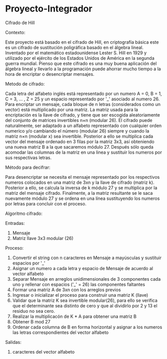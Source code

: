 # Proyecto-Integrador
Cifrado de Hill

Contexto:

Este proyecto está basado en el cifrado de Hill, en criptografía básica este es un cifrado de sustitución poligráfica basado en el álgebra lineal. Inventado por el matemático estadounidense Lester S. Hill en 1929 y utilizado por el ejército de los Estados Unidos de América en la segunda guerra mundial. Pienso que este cifrado es una muy buena aplicación del álgebra lineal y llevarlo a la programación puede ahorrar mucho tiempo a la hora de encriptar o desencriptar mensajes.

Metodo de cifrado:

Cada letra del alfabeto inglés está representado por un numero A = 0, B = 1, C = 3, ... , Z = 25 y un espacio representado por '_' asociado al numero 26. Para encriptar un mensaje, cada bloque de n letras (considerados como un vector) está multiplicado por una matriz. La matriz usada para la encriptación es la llave de cifrado, y tiene que ser escogida aleatoriamente del conjunto de matrices invertibles n×n (modular 26). El cifrado puede naturalmente, ser adaptado a un alfabeto representado con cualquier orden numerico y/o cambiando el número (modular 26) siempre y cuando la matriz n×n (modular x) sea invertible. Posterior a ello se multiplica cada vector del mensaje ordenado en 3 filas por la matriz 3x3, así obteniendo una nueva matriz B a la que sacaremos módulo 27. Después sólo queda acomodar las columnas de la matriz en una linea y sustituir los numeros por sus respectivas letras.

Método para decifrar:

Para desencriptar se necesita el mensaje representado por los respectivos numeros colocados en una matriz de 3xn y la llave de cifrado (matriz k). Posterior a ello, se calcula la inversa de k módulo 27 y se multiplica por la matriz del mensaje cifrado. Finalmente, a la matriz resultante se le saca nuevamente módulo 27 y se ordena en una línea sustituyendo los numeros por letras para concluir con el proceso.

Algoritmo cifrado:

Entradas:

1. Mensaje
2. Matriz llave 3x3 modular (26)

Proceso:

1. Convertir el string con n caracteres en Mensaje a mayúsculas y sustituir espacios por '_'
2. Asignar un numero a cada letra y espacio de Mensaje de acuerdo al vector alfabeto
3. Separar Mensaje en arreglos unidimensionales de 3 componentes cada uno y rellenar con espacios ('_' = 26) las componentes faltantes
4. Formar una matriz A de 3xn con los arreglos previos
5. Ingresar o inicializar el proceso para construir una matriz K (llave)
6. Validar que la matriz K sea invertible modular(26), para ello se verifica que el determinante sea distinto de cero y que al dividirlo por 2 y 13 el residuo no sea cero.
7. Realizar la multiplicacón de K * A para obtener una matriz B
8. Obtener B mod 27
9. Ordenar cada columna de B en forma horizontal y asignar a los numeros las letras correspondientes del vector alfabeto

Salidas:

1. caracteres del vector alfabeto
